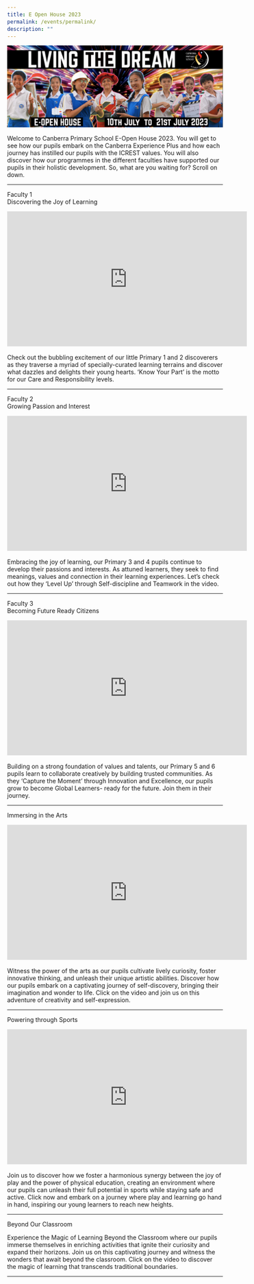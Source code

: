```yaml
---
title: E Open House 2023
permalink: /events/permalink/
description: ""
---
```

![](/images/living%20the%20dream.png)

Welcome to Canberra Primary School E-Open House 2023. You will get to see how our pupils embark on the Canberra Experience Plus and how each journey has instilled our pupils with the ICREST values. You will also discover how our programmes in the different faculties have supported our pupils in their holistic development. So, what are you waiting for? Scroll on down.<br>
<hr>

Faculty 1<br>
Discovering the Joy of Learning

<iframe allowfullscreen="" allow="accelerometer; autoplay; clipboard-write; encrypted-media; gyroscope; picture-in-picture; web-share" frameborder="0" title="YouTube video player" src="https://www.youtube.com/embed/OXQFmIkn0I4" height="315" width="560"></iframe>

Check out the bubbling excitement of our little Primary 1 and 2 discoverers as they traverse a myriad of specially-curated learning terrains and discover what dazzles and delights their young hearts. ‘Know Your Part’ is the motto for our Care and Responsibility levels.<br>
<hr>

Faculty 2 <br>
Growing Passion and Interest

<iframe allowfullscreen="" allow="accelerometer; autoplay; clipboard-write; encrypted-media; gyroscope; picture-in-picture; web-share" frameborder="0" title="YouTube video player" src="https://www.youtube.com/embed/l7OP_-fMMms" height="315" width="560"></iframe>

Embracing the joy of learning, our Primary 3 and 4 pupils continue to develop their passions and interests. As attuned learners, they seek to find meanings, values and connection in their learning experiences. Let’s check out how they ‘Level Up’ through Self-discipline and Teamwork in the video.<br>
<hr>

Faculty 3<br>
Becoming Future Ready Citizens

<iframe allowfullscreen="" allow="accelerometer; autoplay; clipboard-write; encrypted-media; gyroscope; picture-in-picture; web-share" frameborder="0" title="YouTube video player" src="https://www.youtube.com/embed/pqNEUebtCEg" height="315" width="560"></iframe>

Building on a strong foundation of values and talents, our Primary 5 and 6 pupils learn to collaborate creatively by building trusted communities. As they ‘Capture the Moment’ through Innovation and Excellence, our pupils grow to become Global Learners- ready for the future. Join them in their journey.<br>
<hr>

Immersing in the Arts

<iframe allowfullscreen="" allow="accelerometer; autoplay; clipboard-write; encrypted-media; gyroscope; picture-in-picture; web-share" frameborder="0" title="YouTube video player" src="https://www.youtube.com/embed/It1m-LPtc4k" height="315" width="560"></iframe>

Witness the power of the arts as our pupils cultivate lively curiosity, foster innovative thinking, and unleash their unique artistic abilities. Discover how our pupils embark on a captivating journey of self-discovery, bringing their imagination and wonder to life. Click on the video and join us on this adventure of creativity and self-expression.<br>
<hr>

Powering through Sports

<iframe allowfullscreen="" allow="accelerometer; autoplay; clipboard-write; encrypted-media; gyroscope; picture-in-picture; web-share" frameborder="0" title="YouTube video player" src="https://www.youtube.com/embed/HDKod3lDaAA" height="315" width="560"></iframe>

Join us to discover how we foster a harmonious synergy between the joy of play and the power of physical education, creating an environment where our pupils can unleash their full potential in sports while staying safe and active. Click now and embark on a journey where play and learning go hand in hand, inspiring our young learners to reach new heights.<br>
<hr>

Beyond Our Classroom


Experience the Magic of Learning Beyond the Classroom where our pupils immerse themselves in enriching activities that ignite their curiosity and expand their horizons. Join us on this captivating journey and witness the wonders that await beyond the classroom. Click on the video to discover the magic of learning that transcends traditional boundaries.<br>
<hr>